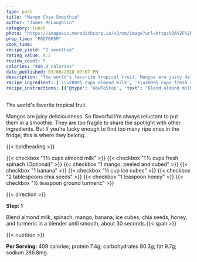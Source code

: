 ```yaml
---
type: post
title: "Mango Chia Smoothie"
author: "James McLoughlin"
category: lunch
photo: "https://imagesvc.meredithcorp.io/v3/mm/image?url=https%3A%2F%2Fimages.media-allrecipes.com%2Fuserphotos%2F3953832.jpg"
prep_time: "P0DT0H5M"
cook_time: 
recipe_yield: "1 smoothie"
rating_value: 4.2
review_count: 5
calories: "408.9 calories"
date_published: 03/08/2018 07:07 PM
description: "The world's favorite tropical fruit. Mangos are juicy deliciousness. So flavorful I'm always reluctant to put them in a smoothie. They are too fragile to share the spotlight with other ingredients. But if you're lucky enough to find too many ripe ones in the fridge, this is where they belong."
recipe_ingredient: ['1\u2009½ cups almond milk', '1\u2009½ cups fresh spinach', '1 mango, peeled and cubed', '1 banana', '½ cup ice cubes', '2 tablespoons chia seeds', '1 teaspoon honey', '½ teaspoon ground turmeric']
recipe_instructions: [{'@type': 'HowToStep', 'text': 'Blend almond milk, spinach, mango, banana, ice cubes, chia seeds, honey, and turmeric in a blender until smooth, about 30 seconds.\n'}]
---
```


The world's favorite tropical fruit. 

Mangos are juicy deliciousness. So flavorful I'm always reluctant to put them in a smoothie. They are too fragile to share the spotlight with other ingredients. But if you're lucky enough to find too many ripe ones in the fridge, this is where they belong. 

{{< boldheading >}}

{{< checkbox "1 ½ cups almond milk" >}}
{{< checkbox "1 ½ cups fresh spinach  (Optional)" >}}
{{< checkbox "1  mango, peeled and cubed" >}}
{{< checkbox "1  banana" >}}
{{< checkbox "½ cup ice cubes" >}}
{{< checkbox "2 tablespoons chia seeds" >}}
{{< checkbox "1 teaspoon honey" >}}
{{< checkbox "½ teaspoon ground turmeric" >}}


{{< direction >}}

**Step: 1**

Blend almond milk, spinach, mango, banana, ice cubes, chia seeds, honey, and turmeric in a blender until smooth, about 30 seconds.{{< span >}}

{{< nutrition >}}

**Per Serving:** 409 calories; protein 7.4g; carbohydrates 80.3g; fat 9.7g; sodium 286.8mg.